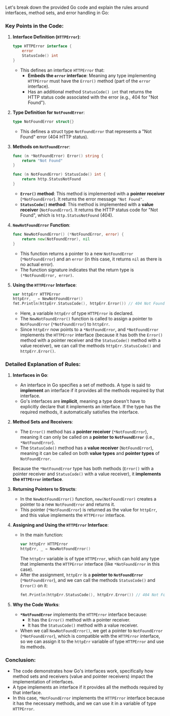 Let's break down the provided Go code and explain the rules around interfaces, method sets, and error handling in Go:

### Key Points in the Code:

1. **Interface Definition (`HTTPError`)**:
   ```go
   type HTTPError interface {
       error
       StatusCode() int
   }
   ```
   - This defines an interface `HTTPError` that:
     - **Embeds the `error` interface**: Meaning any type implementing `HTTPError` must have the `Error()` method (part of the `error` interface).
     - Has an additional method `StatusCode() int` that returns the HTTP status code associated with the error (e.g., 404 for "Not Found").

2. **Type Definition for `NotFoundError`**:
   ```go
   type NotFoundError struct{}
   ```
   - This defines a struct type `NotFoundError` that represents a "Not Found" error (404 HTTP status).

3. **Methods on `NotFoundError`**:
   ```go
   func (n *NotFoundError) Error() string {
       return "Not Found"
   }

   func (n NotFoundError) StatusCode() int {
       return http.StatusNotFound
   }
   ```
   - **`Error()` method**: This method is implemented with a **pointer receiver** (`*NotFoundError`). It returns the error message `"Not Found"`.
   - **`StatusCode()` method**: This method is implemented with a **value receiver** (`NotFoundError`). It returns the HTTP status code for "Not Found", which is `http.StatusNotFound` (404).

4. **`NewNotFoundError` Function**:
   ```go
   func NewNotFoundError() (*NotFoundError, error) {
       return new(NotFoundError), nil
   }
   ```
   - This function returns a pointer to a new `NotFoundError` (`*NotFoundError`) and an `error` (in this case, it returns `nil` as there is no actual error).
   - The function signature indicates that the return type is `(*NotFoundError, error)`.

5. **Using the `HTTPError` Interface**:
   ```go
   var httpErr HTTPError
   httpErr, _ = NewNotFoundError()
   fmt.Println(httpErr.StatusCode(), httpErr.Error()) // 404 Not Found
   ```
   - Here, a variable `httpErr` of type `HTTPError` is declared.
   - The `NewNotFoundError()` function is called to assign a pointer to `NotFoundError` (`*NotFoundError`) to `httpErr`.
   - Since `httpErr` now points to a `*NotFoundError`, and `*NotFoundError` implements the `HTTPError` interface (because it has both the `Error()` method with a pointer receiver and the `StatusCode()` method with a value receiver), we can call the methods `httpErr.StatusCode()` and `httpErr.Error()`.

### Detailed Explanation of Rules:

1. **Interfaces in Go**:
   - An interface in Go specifies a set of methods. A type is said to **implement** an interface if it provides all the methods required by that interface.
   - Go's interfaces are **implicit**, meaning a type doesn't have to explicitly declare that it implements an interface. If the type has the required methods, it automatically satisfies the interface.

2. **Method Sets and Receivers**:
   - The `Error()` method has a **pointer receiver** (`*NotFoundError`), meaning it can only be called on a **pointer to `NotFoundError`** (i.e., `*NotFoundError`).
   - The `StatusCode()` method has a **value receiver** (`NotFoundError`), meaning it can be called on both **value types** and **pointer types** of `NotFoundError`.
   
   Because the `*NotFoundError` type has both methods (`Error()` with a pointer receiver and `StatusCode()` with a value receiver), it **implements the `HTTPError` interface**.

3. **Returning Pointers to Structs**:
   - In the `NewNotFoundError()` function, `new(NotFoundError)` creates a pointer to a new `NotFoundError` and returns it.
   - This pointer (`*NotFoundError`) is returned as the value for `httpErr`, and this value implements the `HTTPError` interface.

4. **Assigning and Using the `HTTPError` Interface**:
   - In the main function:
     ```go
     var httpErr HTTPError
     httpErr, _ = NewNotFoundError()
     ```
     The `httpErr` variable is of type `HTTPError`, which can hold any type that implements the `HTTPError` interface (like `*NotFoundError` in this case).
   - After the assignment, `httpErr` is a **pointer to `NotFoundError`** (`*NotFoundError`), and we can call the methods `StatusCode()` and `Error()` on it:
     ```go
     fmt.Println(httpErr.StatusCode(), httpErr.Error()) // 404 Not Found
     ```

5. **Why the Code Works**:
   - **`*NotFoundError`** implements the `HTTPError` interface because:
     - It has the `Error()` method with a pointer receiver.
     - It has the `StatusCode()` method with a value receiver.
   - When we call `NewNotFoundError()`, we get a pointer to `NotFoundError` (`*NotFoundError`), which is compatible with the `HTTPError` interface, so we can assign it to the `httpErr` variable of type `HTTPError` and use its methods.

### Conclusion:

- The code demonstrates how Go's interfaces work, specifically how method sets and receivers (value and pointer receivers) impact the implementation of interfaces.
- A type implements an interface if it provides all the methods required by that interface.
- In this case, `*NotFoundError` implements the `HTTPError` interface because it has the necessary methods, and we can use it in a variable of type `HTTPError`.
